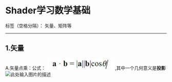 ﻿# Shader学习数学基础

标签（空格分隔）： 矢量、矩阵等

---
## 1.矢量 ##
A.矢量点乘：公式： ![此处输入图片的描述][1],其中一个几何意义是**投影**![此处输入图片的描述][2]
 


  [1]: https://github.com/yichui/studyDocument/blob/master/learnPic/dianchenggongshi2.jpg
  [2]: http://static.zybuluo.com/candycat/rlo1hwsdb334yi9i9vimdtko/projection.png